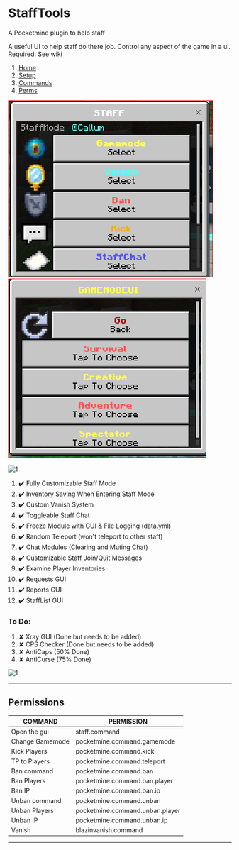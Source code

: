 # StaffTools
A Pocketmine plugin to help staff

A useful UI to help staff do there job.
Control any aspect of the game in a ui.
Required: See wiki 
1. [Home](https://github.com/callumrawlinson/StaffTools/wiki/Home/)
2. [Setup](https://github.com/callumrawlinson/StaffTools/wiki/Setup/)
3. [Commands](https://github.com/callumrawlinson/StaffTools/wiki/Commands/)
4. [Perms](https://github.com/callumrawlinson/StaffTools/wiki/Perms/)

![1](https://github.com/callumrawlinson/StaffTools/blob/main/Screenshotsui/1.PNG)
![1](https://github.com/callumrawlinson/StaffTools/blob/main/Screenshotsui/2.PNG)

![1](https://github.com/callumrawlinson/StaffTools/blob/main/Screenshotsui/9cc9472d440069163bc8df3e568ce3a9c0563e6f.gif)

1.  ✔️ Fully Customizable Staff Mode
2.  ✔️ Inventory Saving When Entering Staff Mode
3.  ✔️ Custom Vanish System
4.  ✔️ Toggleable Staff Chat
5.  ✔️ Freeze Module with GUI & File Logging (data.yml)
6.  ✔️ Random Teleport (won't teleport to other staff)
7.  ✔️ Chat Modules (Clearing and Muting Chat)
8.  ✔️ Customizable Staff Join/Quit Messages
9.  ✔️ Examine Player Inventories
10. ✔️ Requests GUI
11. ✔️ Reports GUI
12. ✔️ StaffList GUI

### To Do:

1. ✘ Xray GUI (Done but needs to be added)
2. ✘ CPS Checker (Done but needs to be added)
3. ✘ AntiCaps (50% Done)
4. ✘ AntiCurse (75% Done)

![1](https://github.com/callumrawlinson/StaffTools/blob/main/Screenshotsui/0bae5d0a1e648fc6cd4001cb05b828faefe0b0fb.gif)

---

## Permissions
| COMMAND | PERMISSION |
| --- | --- |
| Open the gui    |  staff.command |
| Change Gamemode | pocketmine.command.gamemode |
| Kick Players    | pocketmine.command.kick |
| TP to Players   | pocketmine.command.teleport |
| Ban command     | pocketmine.command.ban |
| Ban Players     | pocketmine.command.ban.player |
| Ban IP          | pocketmine.command.ban.ip |
| Unban command   | pocketmine.command.unban |
| Unban Players   | pocketmine.command.unban.player |
| Unban IP       | pocketmine.command.unban.ip |
| Vanish         | blazinvanish.command |

---
